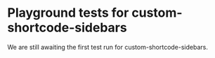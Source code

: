 # Playground tests for custom-shortcode-sidebars
We are still awaiting the first test run for custom-shortcode-sidebars.
